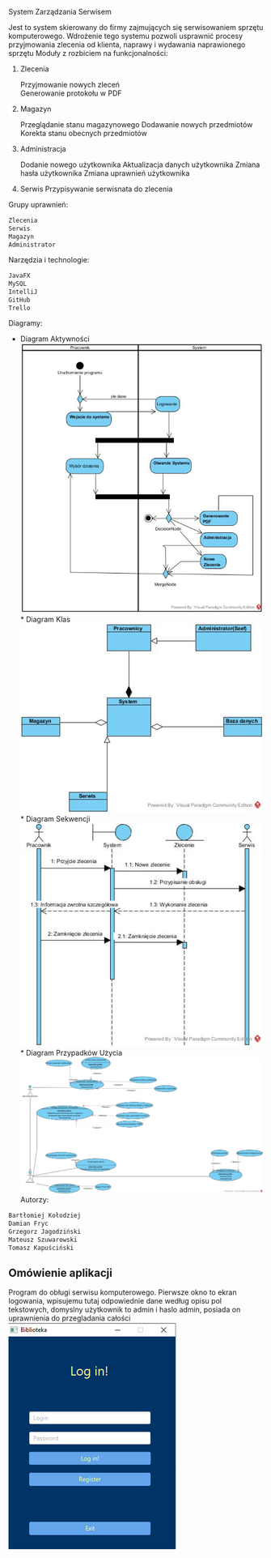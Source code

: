 System Zarządzania Serwisem

Jest to system skierowany do firmy zajmujących się serwisowaniem sprzętu komputerowego. Wdrożenie tego systemu pozwoli usprawnić procesy przyjmowania zlecenia od klienta, naprawy i wydawania naprawionego sprzętu
Moduły z rozbiciem na funkcjonalności:

1. Zlecenia

    Przyjmowanie nowych zleceń       
    Generowanie protokołu w PDF

2. Magazyn

    Przeglądanie stanu magazynowego
    Dodawanie nowych przedmiotów
    Korekta stanu obecnych przedmiotów

3. Administracja

    Dodanie nowego użytkownika
    Aktualizacja danych użytkownika
    Zmiana hasła użytkownika
    Zmiana uprawnień użytkownika
    
 4. Serwis
    Przypisywanie serwisnata do zlecenia

Grupy uprawnień:

    Zlecenia
    Serwis
    Magazyn
    Administrator

Narzędzia i technologie:

    JavaFX
    MySQL
    IntelliJ
    GitHub
    Trello

Diagramy:
   * Diagram Aktywności
    ![diagram aktywnosci](https://github.com/MS3u/project/blob/master/UML/Activity%20Diagram1.jpg)
    * Diagram Klas
    ![diagram klas](https://github.com/MS3u/project/blob/master/UML/Class%20Diagram1.jpg)
    * Diagram Sekwencji
    ![diagram sekwecnji](https://github.com/MS3u/project/blob/master/UML/Diagram%20Sekwencji.jpg)
    * Diagram Przypadków Użycia
    ![diagram przypadków użycia](https://github.com/MS3u/project/blob/master/UML/useCaseDiagram.jpg)
Autorzy:

    Bartłomiej Kołodziej
    Damian Fryc
    Grzegorz Jagodziński
    Mateusz Szuwarowski
    Tomasz Kapuściński
    
## Omówienie aplikacji

Program do obługi serwisu komputerowego. 
Pierwsze okno to ekran logowania, wpisujemu tutaj odpowiednie dane według opisu pol tekstowych, domyslny użytkownik to admin i haslo admin,
posiada on uprawnienia do przegladania całości
![Logowanie](https://github.com/mateusz-siwiec/Library-managament---Inf-III-zaoczne-2019/blob/master/images/logowanie.PNG)

